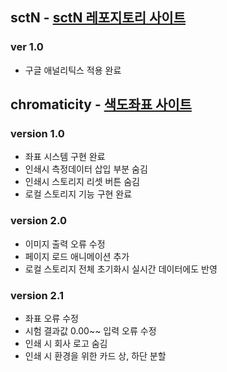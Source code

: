 ## sctN - [sctN 레포지토리 사이트](https://rlaghdtlr.github.io/stcN/)

### ver 1.0

- 구글 애널리틱스 적용 완료

## chromaticity - [색도좌표 사이트](https://rlaghdtlr.github.io/stcN/chromaticity/)

### version 1.0

- 좌표 시스템 구현 완료
- 인쇄시 측정데이터 삽입 부분 숨김
- 인쇄시 스토리지 리셋 버튼 숨김
- 로컬 스토리지 기능 구현 완료

### version 2.0

- 이미지 출력 오류 수정
- 페이지 로드 애니메이션 추가
- 로컬 스토리지 전체 초기화시 실시간 데이터에도 반영

### version 2.1

- 좌표 오류 수정
- 시험 결과값 0.00~~ 입력 오류 수정
- 인쇄 시 회사 로고 숨김
- 인쇄 시 환경을 위한 카드 상, 하단 분할
